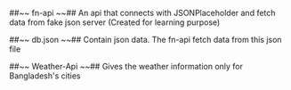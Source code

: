 ##~~ fn-api ~~##
An api that connects with JSONPlaceholder and fetch data from fake json server (Created for learning purpose)

##~~ db.json ~~##
Contain json data. The fn-api fetch data from this json file

##~~ Weather-Api ~~##
Gives the weather information only for Bangladesh's cities
